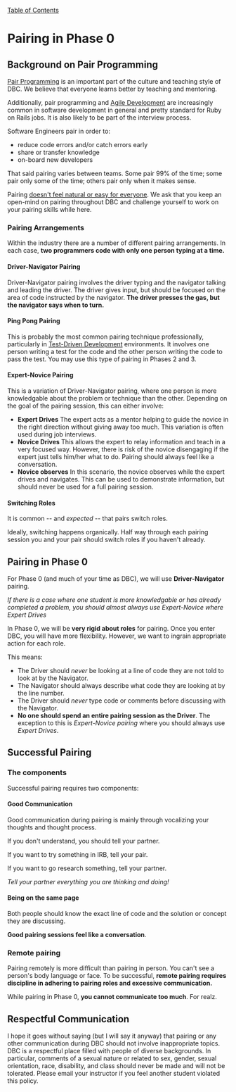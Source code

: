 [Table of Contents](readme.md)

# Pairing in Phase 0

## Background on Pair Programming

[Pair Programming](http://en.wikipedia.org/wiki/Pair_programming) is an important part of the culture and teaching style of DBC.  We believe that everyone learns better by teaching and mentoring.

Additionally, pair programming and [Agile Development](http://en.wikipedia.org/wiki/Agile_software_development) are increasingly common in software development in general and pretty standard for Ruby on Rails jobs.  It is also likely to be part of the interview process.

Software Engineers pair in order to:

* reduce code errors and/or catch errors early
* share or transfer knowledge
* on-board new developers

That said pairing varies between teams.  Some pair 99% of the time; some pair only some of the time; others pair only when it makes sense.  

Pairing [doesn't feel natural or easy for everyone](http://blogs.atlassian.com/2009/06/pair_programming_is_kryptonite/). We ask that you keep an open-mind on pairing throughout DBC and challenge yourself to work on your pairing skills while here. 

### Pairing Arrangements

Within the industry there are a number of different pairing arrangements.  In each case, **two programmers code with only one person typing at a time.** 

#### Driver-Navigator Pairing
Driver-Navigator pairing involves the driver typing and the navigator talking and leading the driver.  The driver gives input, but should be focused on the area of code instructed by the navigator.  **The driver presses the gas, but the navigator says when to turn.**

#### Ping Pong Pairing
This is probably the most common pairing technique professionally, particularly in [Test-Driven Development](http://en.wikipedia.org/wiki/Test-driven_development) environments. It involves one person writing a test for the code and the other person writing the code to pass the test.  You may use this type of pairing in Phases 2 and 3.

#### Expert-Novice Pairing
This is a variation of Driver-Navigator pairing, where one person is more knowledgable about the problem or technique than the other. Depending on the goal of the pairing session, this can either involve:

* **Expert Drives** The expert acts as a mentor helping to guide the novice in the right direction without giving away too much.  This variation is often used during job interviews.
* **Novice Drives** This allows the expert to relay information and teach in a very focused way.  However, there is risk of the novice disengaging if the expert just tells him/her what to do.  Pairing should always feel like a conversation.
* **Novice observes** In this scenario, the novice observes while the expert drives and navigates.  This can be used to demonstrate information, but should never be used for a full pairing session.

#### Switching Roles
It is common -- and *expected* -- that pairs switch roles.  

Ideally, switching happens organically.
Half way through each pairing session you and your pair should switch roles if you haven't already.




## Pairing in Phase 0

For Phase 0 (and much of your time as DBC), we will use **Driver-Navigator** pairing.  

*If there is a case where one student is more knowledgable or has already completed a problem, you should almost always use Expert-Novice where Expert Drives*

In Phase 0, we will be **very rigid about roles** for pairing.  Once you enter DBC, you will have more flexibility.  However, we want to ingrain appropriate action for each role.

This means:

* The Driver should *never* be looking at a line of code they are not told to look at by the Navigator.
* The Navigator should always describe what code they are looking at by the line number.
* The Driver should *never* type code or comments before discussing with the Navigator.
* **No one should spend an entire pairing session as the Driver**. The exception to this is *Expert-Novice pairing* where you should always use *Expert Drives*.



## Successful Pairing

### The components
Successful pairing requires two components:

#### Good Communication
Good communication during pairing is mainly through vocalizing your thoughts and thought process. 

If you don't understand, you should tell your partner. 

If you want to try something in IRB, tell your pair.  

If you want to go research something, tell your partner. 

*Tell your partner everything you are thinking and doing!* 

#### Being on the same page
Both people should know the exact line of code and the solution or concept they are discussing. 

**Good pairing sessions feel like a conversation**.


### Remote pairing
Pairing remotely is more difficult than pairing in person.  You can't see a person's body language or face.  To be successful, **remote pairing requires discipline in adhering to pairing roles and excessive communication.**

While pairing in Phase 0, **you cannot communicate too much**.  For realz.

## Respectful Communication
I hope it goes without saying (but I will say it anyway) that pairing or any other communication during DBC should not involve inappropriate topics.  DBC is a respectful place filled with people of diverse backgrounds.  In particular, comments of a sexual nature or related to sex, gender, sexual orientation, race, disability, and class should never be made and will not be tolerated.  Please email your instructor if you feel another student violated this policy.


